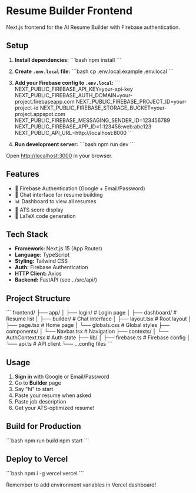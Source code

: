 # Resume Builder Frontend

Next.js frontend for the AI Resume Builder with Firebase authentication.

## Setup

1. **Install dependencies:**
\`\`\`bash
npm install
\`\`\`

2. **Create `.env.local` file:**
\`\`\`bash
cp .env.local.example .env.local
\`\`\`

3. **Add your Firebase config to `.env.local`:**
\`\`\`
NEXT_PUBLIC_FIREBASE_API_KEY=your-api-key
NEXT_PUBLIC_FIREBASE_AUTH_DOMAIN=your-project.firebaseapp.com
NEXT_PUBLIC_FIREBASE_PROJECT_ID=your-project-id
NEXT_PUBLIC_FIREBASE_STORAGE_BUCKET=your-project.appspot.com
NEXT_PUBLIC_FIREBASE_MESSAGING_SENDER_ID=123456789
NEXT_PUBLIC_FIREBASE_APP_ID=1:123456:web:abc123
NEXT_PUBLIC_API_URL=http://localhost:8000
\`\`\`

4. **Run development server:**
\`\`\`bash
npm run dev
\`\`\`

Open [http://localhost:3000](http://localhost:3000) in your browser.

## Features

- 🔐 Firebase Authentication (Google + Email/Password)
- 💬 Chat interface for resume building
- 📊 Dashboard to view all resumes
- 🎯 ATS score display
- 📄 LaTeX code generation

## Tech Stack

- **Framework:** Next.js 15 (App Router)
- **Language:** TypeScript
- **Styling:** Tailwind CSS
- **Auth:** Firebase Authentication
- **HTTP Client:** Axios
- **Backend:** FastAPI (see ../src/api/)

## Project Structure

\`\`\`
frontend/
├── app/
│   ├── login/          # Login page
│   ├── dashboard/      # Resume list
│   ├── builder/        # Chat interface
│   ├── layout.tsx      # Root layout
│   ├── page.tsx        # Home page
│   └── globals.css     # Global styles
├── components/
│   └── Navbar.tsx      # Navigation
├── contexts/
│   └── AuthContext.tsx # Auth state
├── lib/
│   ├── firebase.ts     # Firebase config
│   └── api.ts          # API client
└── ...config files
\`\`\`

## Usage

1. **Sign in** with Google or Email/Password
2. Go to **Builder** page
3. Say "hi" to start
4. Paste your resume when asked
5. Paste job description
6. Get your ATS-optimized resume!

## Build for Production

\`\`\`bash
npm run build
npm start
\`\`\`

## Deploy to Vercel

\`\`\`bash
npm i -g vercel
vercel
\`\`\`

Remember to add environment variables in Vercel dashboard!
